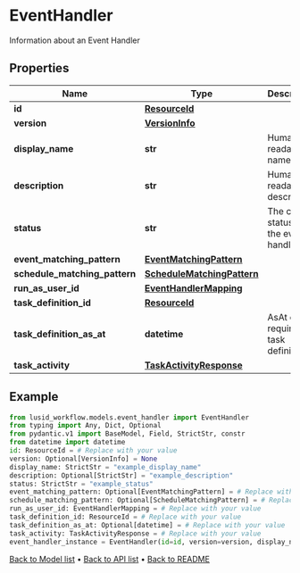 # EventHandler

Information about an Event Handler
## Properties
Name | Type | Description | Notes
------------ | ------------- | ------------- | -------------
**id** | [**ResourceId**](ResourceId.md) |  | 
**version** | [**VersionInfo**](VersionInfo.md) |  | [optional] 
**display_name** | **str** | Human readable name | 
**description** | **str** | Human readable description | [optional] 
**status** | **str** | The current status of the event handler | 
**event_matching_pattern** | [**EventMatchingPattern**](EventMatchingPattern.md) |  | [optional] 
**schedule_matching_pattern** | [**ScheduleMatchingPattern**](ScheduleMatchingPattern.md) |  | [optional] 
**run_as_user_id** | [**EventHandlerMapping**](EventHandlerMapping.md) |  | 
**task_definition_id** | [**ResourceId**](ResourceId.md) |  | 
**task_definition_as_at** | **datetime** | AsAt of the required task definition | [optional] 
**task_activity** | [**TaskActivityResponse**](TaskActivityResponse.md) |  | 
## Example

```python
from lusid_workflow.models.event_handler import EventHandler
from typing import Any, Dict, Optional
from pydantic.v1 import BaseModel, Field, StrictStr, constr
from datetime import datetime
id: ResourceId = # Replace with your value
version: Optional[VersionInfo] = None
display_name: StrictStr = "example_display_name"
description: Optional[StrictStr] = "example_description"
status: StrictStr = "example_status"
event_matching_pattern: Optional[EventMatchingPattern] = # Replace with your value
schedule_matching_pattern: Optional[ScheduleMatchingPattern] = # Replace with your value
run_as_user_id: EventHandlerMapping = # Replace with your value
task_definition_id: ResourceId = # Replace with your value
task_definition_as_at: Optional[datetime] = # Replace with your value
task_activity: TaskActivityResponse = # Replace with your value
event_handler_instance = EventHandler(id=id, version=version, display_name=display_name, description=description, status=status, event_matching_pattern=event_matching_pattern, schedule_matching_pattern=schedule_matching_pattern, run_as_user_id=run_as_user_id, task_definition_id=task_definition_id, task_definition_as_at=task_definition_as_at, task_activity=task_activity)

```

[Back to Model list](../README.md#documentation-for-models) &#8226; [Back to API list](../README.md#documentation-for-api-endpoints) &#8226; [Back to README](../README.md)

